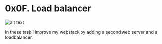 # 0x0F. Load balancer
![alt text](https://s3.amazonaws.com/intranet-projects-files/holbertonschool-sysadmin_devops/275/qfdked8.png)

In these task I improve my webstack by adding a second web server and a loadbalancer.
